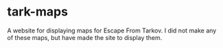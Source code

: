 # tark-maps
A website for displaying maps for Escape From Tarkov. I did not make any of these maps, but have made the site to display them.
